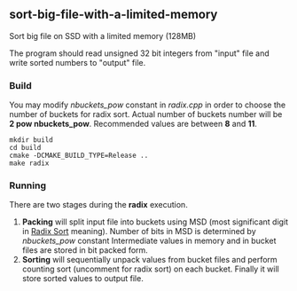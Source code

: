 ## sort-big-file-with-a-limited-memory
Sort big file on SSD with a limited memory (128MB)

The program should read unsigned 32 bit integers from "input" file and write sorted numbers to "output" file. 


### Build

You may modify _nbuckets_pow_ constant in _radix.cpp_ in order to choose the number of buckets for radix sort. 
Actual number of buckets number will be **2 pow nbuckets_pow**.
Recommended values are between **8** and **11**. 

```
mkdir build
cd build
cmake -DCMAKE_BUILD_TYPE=Release ..
make radix
```

### Running
There are two stages during the **radix** execution.
1. **Packing** will split input file into buckets using 
MSD (most significant digit in 
[Radix Sort](https://en.wikipedia.org/wiki/Radix_sort) meaning). 
Number of bits in MSD is determined by _nbuckets_pow_ constant 
Intermediate values in memory and in bucket files are stored 
in bit packed form.
2. **Sorting** will sequentially unpack values from bucket files and perform counting sort (uncomment for radix sort) on each bucket. Finally it will store sorted values to output file. 

[Radix sort]: https://en.wikipedia.org/wiki/Radix_sort